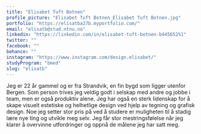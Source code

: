 ```yaml
---
title: "Elisabet Tuft Botnen"
profile_picture: "Elisabet Tuft Botnen_Elisabet Tuft Botnen.jpg"
portfolio: "https://elisatba27b.myportfolio.com/"
email: "elisatb@stud.ntnu.no"
linkedin: "https://linkedin.com/in/elisabet-tuft-botnen-b44565251"
twitter: ""
facebook: ""
behance: ""
instagram: "https://www.instagram.com/design.elisabet/"
studyProgram: "bmed"
slug: "elisatb"
---
```


Jeg er 22 år gammel og er fra Strandvik, en fin bygd som ligger utenfor Bergen. Som person trives jeg veldig godt i selskap med andre og jobbe i team, men er også produktiv alene. Jeg har også en sterk lidenskap for å skape visuelt estetiske og helhetlige design ved hjelp av tegning og grafisk design. Noe jeg setter stor pris på ved å studere er muligheten til å stadig lære nye ting og utvikle meg selv. Jeg får stor mestringsfølelse når jeg klarer å overvinne utfordringer og oppnå de målene jeg har satt meg.
